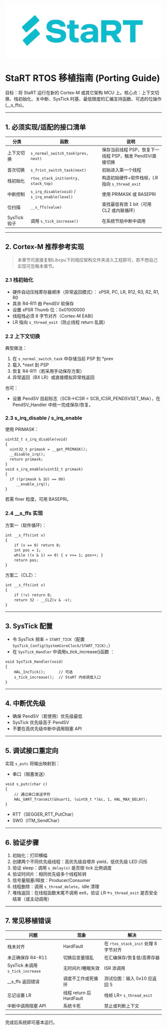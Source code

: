 ![StaRT](StaRTLogo.png)
# StaRT RTOS 移植指南 (Porting Guide)

目标：将 StaRT 运行在新的 Cortex-M 或其它架构 MCU 上。核心点：上下文切换、栈初始化、关中断、SysTick 时基、最低限度的汇编支持函数、可选的位操作 (__s_ffs)。

---

## 1. 必须实现/适配的接口清单

| 分类 | 函数 | 说明 |
| ---- | ---- | ---- |
| 上下文切换 | `s_normal_switch_task(prev, next)` | 保存当前线程 PSP，恢复下一线程 PSP，触发 PendSV/直接切换 |
| 首次切换 | `s_frist_switch_task(next)` | 初始进入第一个线程 |
| 栈初始化 | `rtos_stack_init(entry, stack_top)` | 构造初始硬件+软件栈帧，LR 指向 `s_thread_exit` |
| 中断控制 | `s_irq_disable(void)` / `s_irq_enable(level)` | 使用 PRIMASK 或 BASEPRI |
| 位扫描 | `__s_ffs(value)` | 查找最低有效 1 bit（可用 CLZ 或内联循环） |
| SysTick 钩子 | 调用 `s_tick_increase()` | 在系统节拍中断中调用 |


---

## 2. Cortex-M 推荐参考实现
> 本章节可直接复制Libcpu下的相应架构文件夹进入工程即可，若不想自己实现可忽略本章节。
### 2.1 栈初始化
- 硬件自动压栈寄存器顺序（异常返回模式）：
  xPSR, PC, LR, R12, R3, R2, R1, R0
- 其余 R4-R11 由 PendSV 软保存
- 设置 xPSR Thumb 位：0x01000000
- 线程栈必须 8 字节对齐（Cortex-M EABI）
- LR 指向 `s_thread_exit`（防止线程 return 乱跳）

### 2.2 上下文切换
典型做法：
1. 在 `s_normal_switch_task` 中存储当前 PSP 到 *prev
2. 载入 *next 到 PSP
3. 恢复 R4-R11（若采用手动保存方案）
4. 异常返回（BX LR）或直接模拟异常栈返回

也可：
- 设置 PendSV 挂起标志（SCB->ICSR = SCB_ICSR_PENDSVSET_Msk），在 PendSV_Handler 中统一完成保存/恢复。



### 2.3 s_irq_disable / s_irq_enable
使用 PRIMASK：
```
uint32_t s_irq_disable(void)
{
  uint32_t primask = __get_PRIMASK();
  __disable_irq();
  return primask;
}
void s_irq_enable(uint32_t primask)
{
  if ((primask & 1U) == 0U)
     __enable_irq();
}
```
若需 finer 粒度，可用 BASEPRI。

### 2.4 __s_ffs 实现
方案一（软件循环）：
```
int __s_ffs(int v)
{
    if (v == 0) return 0;
    int pos = 1;
    while ((v & 1) == 0) { v >>= 1; pos++; }
    return pos;
}
```
方案二（CLZ）：
```
int __s_ffs(int v)
{
    if (!v) return 0;
    return 32 - __CLZ(v & -v);
}
```
---

## 3. SysTick 配置
- 令 SysTick 频率 = `START_TICK`（配置 `SysTick_Config(SystemCoreClock/START_TICK);`）
- 在 `SysTick_Handler` 中调用s_tick_increase()函数 ：
```
void SysTick_Handler(void)
{
    HAL_IncTick();      // 可选
    s_tick_increase();  // StaRT 内核调度入口
}
```
---

## 4. 中断优先级
- 确保 PendSV（若使用）优先级最低
- SysTick 优先级高于 PendSV
- 不要在高优先级中断中调用阻塞 API

---

## 5. 调试接口重定向
实现 `s_putc` 将输出映射到：
- 串口（阻塞发送）
```
void s_putc(char c)
{
    // 通过串口发送字符
    HAL_UART_Transmit(&huart1, (uint8_t *)&c, 1, HAL_MAX_DELAY);
}
```
- RTT（SEGGER_RTT_PutChar）
- SWO（ITM_SendChar）

---

## 6. 验证步骤
1. 初始化：打印横幅
2. 创建两个不同优先级线程：高优先级自增并 yield，低优先级 LED 闪烁
3. 验证 sleep：调用 `s_delay(x)` 是否按 tick 比例调度
4. 验证时间片：相同优先级多个线程轮转
5. 信号量阻塞/释放：Producer/Consumer
6. 线程删除：调用 `s_thread_delete`，idle 清理
7. 堆栈返回：在线程函数末尾不调用 exit，验证 LR->`s_thread_exit` 是否安全结束（或主动调用）

---

## 7. 常见移植错误
| 问题 | 现象 | 解决 |
| ---- | ---- | ---- |
| 栈未对齐 | HardFault | 在 `rtos_stack_init` 处理 8 字节对齐 |
| 未正确保存 R4-R11 | 切换后变量错乱 | 在汇编保存/恢复低/高寄存器 |
| SysTick 未调用 `s_tick_increase` | 无时间片/睡眠失效 | ISR 添调用 |
| __s_ffs 返回错误 | 调度不工作或死循环 | 测试位图：输入 0x10 应返回 5 |
| 忘记设置 LR | 线程 return 后 HardFault | 栈帧 LR= `s_thread_exit` |
| 中断中调用阻塞 API | 系统卡死 | 禁止或判断上下文 |

---



完成后系统即可基本运行。
